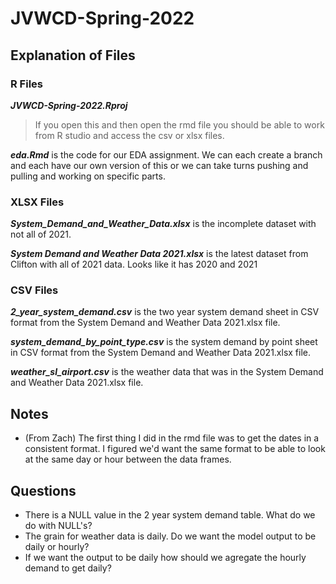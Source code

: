 # JVWCD-Spring-2022

## Explanation of Files

### R Files

***JVWCD-Spring-2022.Rproj***
> If you open this and then open the rmd file you should be able to work from R studio and access the csv or xlsx files.

***eda.Rmd*** is the code for our EDA assignment. We can each create a branch and each have our own version of this or we can take turns pushing and pulling and working on specific parts.

### XLSX Files
***System_Demand_and_Weather_Data.xlsx*** is the incomplete dataset with not all of 2021.

***System Demand and Weather Data 2021.xlsx*** is the latest dataset from Clifton with all of 2021 data. Looks like it has 2020 and 2021

### CSV Files

***2_year_system_demand.csv*** is the two year system demand sheet in CSV format from the System Demand and Weather Data 2021.xlsx file.

***system_demand_by_point_type.csv*** is the system demand by point sheet in CSV format from the System Demand and Weather Data 2021.xlsx file.

***weather_sl_airport.csv*** is the weather data that was in the System Demand and Weather Data 2021.xlsx file.

## Notes

+ (From Zach) The first thing I did in the rmd file was to get the dates in a consistent format. I figured we'd want the same format to be able to look at the same day or hour between the data frames.

## Questions

+ There is a NULL value in the 2 year system demand table. What do we do with NULL's?
+ The grain for weather data is daily. Do we want the model output to be daily or hourly?
+ If we want the output to be daily how should we agregate the hourly demand to get daily?
